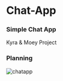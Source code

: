 # Chat-App
### Simple Chat App
Kyra & Moey Project

### Planning
![chatapp](https://github.com/user-attachments/assets/a9066a86-7e82-4433-b5a9-a9b5e19beee6)
